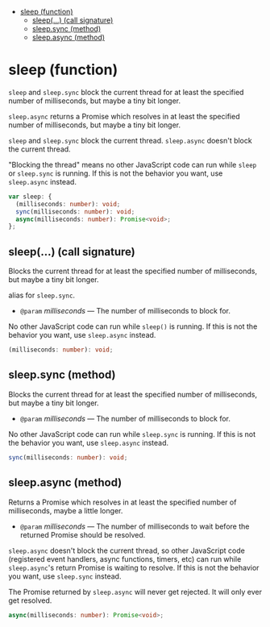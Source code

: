 - [sleep (function)](#sleep-function)
  - [sleep(...) (call signature)](#sleep-call-signature)
  - [sleep.sync (method)](#sleepsync-method)
  - [sleep.async (method)](#sleepasync-method)

# sleep (function)

`sleep` and `sleep.sync` block the current thread for at least the specified
number of milliseconds, but maybe a tiny bit longer.

`sleep.async` returns a Promise which resolves in at least the specified
number of milliseconds, but maybe a tiny bit longer.

`sleep` and `sleep.sync` block the current thread. `sleep.async` doesn't
block the current thread.

"Blocking the thread" means no other JavaScript code can run while `sleep` or
`sleep.sync` is running. If this is not the behavior you want, use
`sleep.async` instead.

```ts
var sleep: {
  (milliseconds: number): void;
  sync(milliseconds: number): void;
  async(milliseconds: number): Promise<void>;
};
```

## sleep(...) (call signature)

Blocks the current thread for at least the specified number of
milliseconds, but maybe a tiny bit longer.

alias for `sleep.sync`.

- `@param` _milliseconds_ — The number of milliseconds to block for.

No other JavaScript code can run while `sleep()` is running. If this is
not the behavior you want, use `sleep.async` instead.

```ts
(milliseconds: number): void;
```

## sleep.sync (method)

Blocks the current thread for at least the specified number of
milliseconds, but maybe a tiny bit longer.

- `@param` _milliseconds_ — The number of milliseconds to block for.

No other JavaScript code can run while `sleep.sync` is running. If this is
not the behavior you want, use `sleep.async` instead.

```ts
sync(milliseconds: number): void;
```

## sleep.async (method)

Returns a Promise which resolves in at least the specified number of
milliseconds, maybe a little longer.

- `@param` _milliseconds_ — The number of milliseconds to wait before the returned Promise should be resolved.

`sleep.async` doesn't block the current thread, so other JavaScript code
(registered event handlers, async functions, timers, etc) can run while
`sleep.async`'s return Promise is waiting to resolve. If this is not the
behavior you want, use `sleep.sync` instead.

The Promise returned by `sleep.async` will never get rejected. It will only
ever get resolved.

```ts
async(milliseconds: number): Promise<void>;
```
